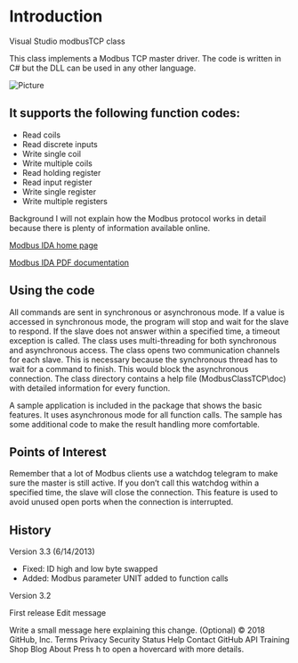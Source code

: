 # Introduction
Visual Studio modbusTCP class

This class implements a Modbus TCP master driver. The code is written in C# but the DLL can 
be used in any other language. 

![Picture](https://github.com/stephanstricker/modbusTCP/blob/master/Screenshot.png)

## It supports the following function codes:

* Read coils
* Read discrete inputs
* Write single coil
* Write multiple coils
* Read holding register
* Read input register
* Write single register
* Write multiple registers

Background
I will not explain how the Modbus protocol works in detail because there is plenty of information available online.

[Modbus IDA home page](http://www.modbus.org/)

[Modbus IDA PDF documentation](http://www.modbus.org/docs/Modbus_Messaging_Implementation_Guide_V1_0a.pdf)

## Using the code
All commands are sent in synchronous or asynchronous mode. If a value is accessed in synchronous mode, the program will stop and wait for the slave to respond. If the slave does not answer within a specified time, a timeout exception is called. The class uses multi-threading for both synchronous and asynchronous access. The class opens two communication channels for each slave. This is necessary because the synchronous thread has to wait for a command to finish. This would block the asynchronous connection. The class directory contains a help file (ModbusClassTCP\doc) with detailed information for every function.

A sample application is included in the package that shows the basic features. It uses asynchronous mode for all function calls. The sample has some additional code to make the result handling more comfortable.

## Points of Interest
Remember that a lot of Modbus clients use a watchdog telegram to make sure the master is still active. If you don’t call this watchdog within a specified time, the slave will close the connection. This feature is used to avoid unused open ports when the connection is interrupted.

## History
Version 3.3 (6/14/2013)

- Fixed: ID high and low byte swapped
- Added: Modbus parameter UNIT added to function calls

Version 3.2

First release
Edit message

Write a small message here explaining this change. (Optional)
© 2018 GitHub, Inc.
Terms
Privacy
Security
Status
Help
Contact GitHub
API
Training
Shop
Blog
About
Press h to open a hovercard with more details.
